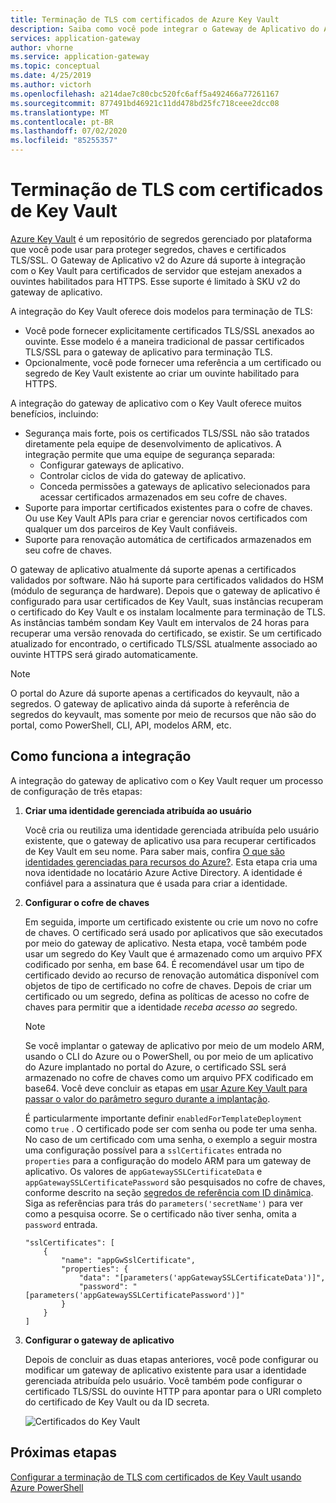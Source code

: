 ```yaml
---
title: Terminação de TLS com certificados de Azure Key Vault
description: Saiba como você pode integrar o Gateway de Aplicativo do Azure com o Key Vault para certificados de servidor que estejam anexados a ouvintes habilitados para HTTPS.
services: application-gateway
author: vhorne
ms.service: application-gateway
ms.topic: conceptual
ms.date: 4/25/2019
ms.author: victorh
ms.openlocfilehash: a214dae7c80cbc520fc6aff5a492466a77261167
ms.sourcegitcommit: 877491bd46921c11dd478bd25fc718ceee2dcc08
ms.translationtype: MT
ms.contentlocale: pt-BR
ms.lasthandoff: 07/02/2020
ms.locfileid: "85255357"
---
```

# <a name="tls-termination-with-key-vault-certificates"></a>Terminação de TLS com certificados de Key Vault

[Azure Key Vault](../key-vault/general/overview.md) é um repositório de segredos gerenciado por plataforma que você pode usar para proteger segredos, chaves e certificados TLS/SSL. O Gateway de Aplicativo v2 do Azure dá suporte à integração com o Key Vault para certificados de servidor que estejam anexados a ouvintes habilitados para HTTPS. Esse suporte é limitado à SKU v2 do gateway de aplicativo.

A integração do Key Vault oferece dois modelos para terminação de TLS:

- Você pode fornecer explicitamente certificados TLS/SSL anexados ao ouvinte. Esse modelo é a maneira tradicional de passar certificados TLS/SSL para o gateway de aplicativo para terminação TLS.
- Opcionalmente, você pode fornecer uma referência a um certificado ou segredo de Key Vault existente ao criar um ouvinte habilitado para HTTPS.

A integração do gateway de aplicativo com o Key Vault oferece muitos benefícios, incluindo:

- Segurança mais forte, pois os certificados TLS/SSL não são tratados diretamente pela equipe de desenvolvimento de aplicativos. A integração permite que uma equipe de segurança separada:
  * Configurar gateways de aplicativo.
  * Controlar ciclos de vida do gateway de aplicativo.
  * Conceda permissões a gateways de aplicativo selecionados para acessar certificados armazenados em seu cofre de chaves.
- Suporte para importar certificados existentes para o cofre de chaves. Ou use Key Vault APIs para criar e gerenciar novos certificados com qualquer um dos parceiros de Key Vault confiáveis.
- Suporte para renovação automática de certificados armazenados em seu cofre de chaves.

O gateway de aplicativo atualmente dá suporte apenas a certificados validados por software. Não há suporte para certificados validados do HSM (módulo de segurança de hardware). Depois que o gateway de aplicativo é configurado para usar certificados de Key Vault, suas instâncias recuperam o certificado do Key Vault e os instalam localmente para terminação de TLS. As instâncias também sondam Key Vault em intervalos de 24 horas para recuperar uma versão renovada do certificado, se existir. Se um certificado atualizado for encontrado, o certificado TLS/SSL atualmente associado ao ouvinte HTTPS será girado automaticamente.

> [!NOTE]
> O portal do Azure dá suporte apenas a certificados do keyvault, não a segredos. O gateway de aplicativo ainda dá suporte à referência de segredos do keyvault, mas somente por meio de recursos que não são do portal, como PowerShell, CLI, API, modelos ARM, etc. 

## <a name="how-integration-works"></a>Como funciona a integração

A integração do gateway de aplicativo com o Key Vault requer um processo de configuração de três etapas:

1. **Criar uma identidade gerenciada atribuída ao usuário**

   Você cria ou reutiliza uma identidade gerenciada atribuída pelo usuário existente, que o gateway de aplicativo usa para recuperar certificados de Key Vault em seu nome. Para saber mais, confira [O que são identidades gerenciadas para recursos do Azure?](../active-directory/managed-identities-azure-resources/overview.md). Esta etapa cria uma nova identidade no locatário Azure Active Directory. A identidade é confiável para a assinatura que é usada para criar a identidade.

1. **Configurar o cofre de chaves**

   Em seguida, importe um certificado existente ou crie um novo no cofre de chaves. O certificado será usado por aplicativos que são executados por meio do gateway de aplicativo. Nesta etapa, você também pode usar um segredo do Key Vault que é armazenado como um arquivo PFX codificado por senha, em base 64. É recomendável usar um tipo de certificado devido ao recurso de renovação automática disponível com objetos de tipo de certificado no cofre de chaves. Depois de criar um certificado ou um segredo, defina as políticas de acesso no cofre de chaves para permitir que a identidade *receba acesso ao* segredo.
   
   > [!NOTE]
   > Se você implantar o gateway de aplicativo por meio de um modelo ARM, usando o CLI do Azure ou o PowerShell, ou por meio de um aplicativo do Azure implantado no portal do Azure, o certificado SSL será armazenado no cofre de chaves como um arquivo PFX codificado em base64. Você deve concluir as etapas em [usar Azure Key Vault para passar o valor do parâmetro seguro durante a implantação](../azure-resource-manager/templates/key-vault-parameter.md). 
   >
   > É particularmente importante definir `enabledForTemplateDeployment` como `true` . O certificado pode ser com senha ou pode ter uma senha. No caso de um certificado com uma senha, o exemplo a seguir mostra uma configuração possível para a `sslCertificates` entrada no `properties` para a configuração do modelo ARM para um gateway de aplicativo. Os valores de `appGatewaySSLCertificateData` e `appGatewaySSLCertificatePassword` são pesquisados no cofre de chaves, conforme descrito na seção [segredos de referência com ID dinâmica](../azure-resource-manager/templates/key-vault-parameter.md#reference-secrets-with-dynamic-id). Siga as referências para trás do `parameters('secretName')` para ver como a pesquisa ocorre. Se o certificado não tiver senha, omita a `password` entrada.
   >   
   > ```
   > "sslCertificates": [
   >     {
   >         "name": "appGwSslCertificate",
   >         "properties": {
   >             "data": "[parameters('appGatewaySSLCertificateData')]",
   >             "password": "[parameters('appGatewaySSLCertificatePassword')]"
   >         }
   >     }
   > ]
   > ```

1. **Configurar o gateway de aplicativo**

   Depois de concluir as duas etapas anteriores, você pode configurar ou modificar um gateway de aplicativo existente para usar a identidade gerenciada atribuída pelo usuário. Você também pode configurar o certificado TLS/SSL do ouvinte HTTP para apontar para o URI completo do certificado de Key Vault ou da ID secreta.

   ![Certificados do Key Vault](media/key-vault-certs/ag-kv.png)

## <a name="next-steps"></a>Próximas etapas

[Configurar a terminação de TLS com certificados de Key Vault usando Azure PowerShell](configure-keyvault-ps.md)
